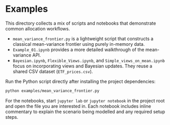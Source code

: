 # Examples

This directory collects a mix of scripts and notebooks that demonstrate common
allocation workflows.

- `mean_variance_frontier.py` is a lightweight script that constructs a
  classical mean-variance frontier using purely in-memory data.
- `Example_01.ipynb` provides a more detailed walkthrough of the
  mean-variance API.
- `Bayesian.ipynb`, `Flexible_Views.ipynb`, and `Simple_views_on_mean.ipynb`
  focus on incorporating views and Bayesian updates. They reuse a shared CSV
  dataset (`ETF_prices.csv`).

Run the Python script directly after installing the project dependencies:

```bash
python examples/mean_variance_frontier.py
```

For the notebooks, start `jupyter lab` or `jupyter notebook` in the project
root and open the file you are interested in. Each notebook includes inline
commentary to explain the scenario being modelled and any required setup
steps.
